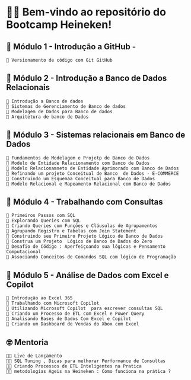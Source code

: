 
# 👩‍💻 Bem-vindo ao repositório do **Bootcamp Heineken**! 


## 📌   Módulo 1 - Introdução a GitHub - 

    📝 Versionamento de código com Git GitHub

##  📌 Módulo 2 - Introdução a Banco de Dados Relacionais 

    📝 Introdução a Banco de dados 
    📝 Sistemas de Gerenciamento de Banco de dados
    📝 Modelagem de Dados para Banco de dados 
    📝 Arquitetura de banco de Dados 

## 📌 Módulo 3 - Sistemas relacionais em Banco de Dados    

    📝 Fundamentos de Modelagem e Projetp de Banco de Dados  
    📝 Modelo de Entidade Relacionamento com Banco de Dados 
    📝 Modelo Relacionamneto de Entidade Aprimorado com Banco de Dados 
    📝 Refinando um projeto Conceitual de Banco  de Dados - E-COMMERCE
    📝 Construindo um Esquemaa Conceitual para Banco de Dados
    📝 Modelo Relacional e Mapeamento Relacional com Banco de Dados 

## 📌 Módulo 4 - Trabalhando com Consultas 

  	📝 Primeiros Passos com SQL
  	📝 Explorando Queries com SQL
  	📝 Criando Queries com Funções e Cláusulas de Agrupamentos
  	📝 Agrupando Registro e Tabelas com Join Statement 
  	📝 Construindo seu Primeiro Projeto Lógico de Banco de Dados 
  	📝 Construa um Projeto  Lógico de Banco de Dados do Zero
   	📝 Desafio de Código : Aperfeiçoando sua lógicas e Pensamento Computacional
   	📝 Associando Conceitos de Comandos SQL com lógico de Programação 

## 📌 Módulo 5 - Análise de Dados com Excel e Copilot

	📝 Introdução ao Excel 365
	📝 Trabalhando com Microsoft Copilot 
	📝 Utilizando Microsoft Copilot  para escrever consultas SQL 
	📝 Criando um Processo de ETL com Excel e Power Query 
	📝 Analisando Bases de Dados Com Excel e Copilot 
	📝 Criando um Dashboard de Vendas do Xbox com Excel 
  

## 🤓 Mentoria 

 	👨‍💻 Live de Lançamento 
	👨‍💻 SQL Tuning , Dicas para melhorar Performance de Consultas 
	👨‍💻 Criando Processos de ETL Inteligentes na Pratica 
	👨‍💻 metodologias Ágeis na Heineken : Como funciona na prática ?
   
